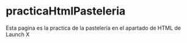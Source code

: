 # practicaHtmlPasteleria
Esta pagina es la practica de la pastelería en el apartado de HTML de Launch X
